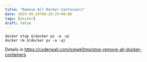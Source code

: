 ```yaml
---
title: "Remove All Docker Containers"
date: 2019-09-24T00:20:25+08:00
tags: [docker]
draft: false
---
```


```
docker stop $(docker ps -a -q)
docker rm $(docker ps -a -q)
```
Details in https://coderwall.com/p/ewk0mq/stop-remove-all-docker-containers
